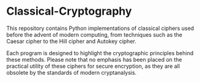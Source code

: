 # Classical-Cryptography

This repository contains Python implementations of classical ciphers used before the advent of modern computing, from techniques such as the Caesar cipher to the Hill cipher and Autokey cipher.

Each program is designed to highlight the cryptographic principles behind these methods. Please note that no emphasis has been placed on the practical utility of these ciphers for secure encryption, as they are all obsolete by the standards of modern cryptanalysis.
